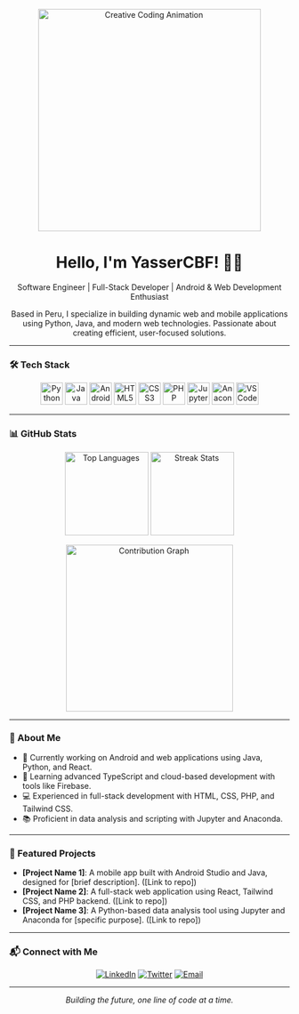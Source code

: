 <p align="center">
  <img src="https://cdna.artstation.com/p/assets/images/images/025/965/386/original/lennart-butz-idea5anim4.gif?1587480606" alt="Creative Coding Animation" width="400" />
</p>

<h1 align="center">Hello, I'm YasserCBF! 👨‍💻</h1>
<p align="center">
  Software Engineer | Full-Stack Developer | Android & Web Development Enthusiast
</p>
<p align="center">
  Based in Peru, I specialize in building dynamic web and mobile applications using Python, Java, and modern web technologies. Passionate about creating efficient, user-focused solutions.
</p>

---

### 🛠️ Tech Stack
<p align="center">
  <img src="https://cdn.jsdelivr.net/gh/devicons/devicon/icons/python/python-original.svg" height="40" alt="Python" title="Python" />
  <img src="https://cdn.jsdelivr.net/gh/devicons/devicon/icons/java/java-original.svg" height="40" alt="Java" title="Java" />
  <img src="https://cdn.jsdelivr.net/gh/devicons/devicon/icons/android/android-original.svg" height="40" alt="Android" title="Android" />
  <img src="https://cdn.jsdelivr.net/gh/devicons/devicon/icons/html5/html5-original.svg" height="40" alt="HTML5" title="HTML5" />
  <img src="https://cdn.jsdelivr.net/gh/devicons/devicon/icons/css3/css3-original.svg" height="40" alt="CSS3" title="CSS3" />
  <img src="https://cdn.jsdelivr.net/gh/devicons/devicon/icons/php/php-original.svg" height="40" alt="PHP" title="PHP" />
  <img src="https://cdn.jsdelivr.net/gh/devicons/devicon/icons/jupyter/jupyter-original.svg" height="40" alt="Jupyter" title="Jupyter" />
  <img src="https://cdn.jsdelivr.net/gh/devicons/devicon/icons/anaconda/anaconda-original.svg" height="40" alt="Anaconda" title="Anaconda" />
  <img src="https://cdn.jsdelivr.net/gh/devicons/devicon/icons/vscode/vscode-original.svg" height="40" alt="VS Code" title="VS Code" />
</p>

---

### 📊 GitHub Stats
<p align="center">
  <img src="https://github-readme-stats.vercel.app/api/top-langs?username=YasserCBF&locale=en&hide_title=false&layout=compact&card_width=320&langs_count=6&theme=dracula&hide_border=true" alt="Top Languages" height="150" />
  <img src="https://streak-stats.demolab.com?user=YasserCBF&locale=en&mode=daily&theme=dracula&hide_border=true&border_radius=5" alt="Streak Stats" height="150" />
</p>
<p align="center">
  <img src="https://github-readme-activity-graph.vercel.app/graph?username=YasserCBF&radius=16&theme=dracula&area=true&hide_border=true" alt="Contribution Graph" height="300" />
</p>

---

### 🌟 About Me
- 🔭 Currently working on Android and web applications using Java, Python, and React.
- 🌱 Learning advanced TypeScript and cloud-based development with tools like Firebase.
- 💻 Experienced in full-stack development with HTML, CSS, PHP, and Tailwind CSS.
- 📚 Proficient in data analysis and scripting with Jupyter and Anaconda.
---

### 🚀 Featured Projects
- **[Project Name 1]**: A mobile app built with Android Studio and Java, designed for [brief description]. ([Link to repo])
- **[Project Name 2]**: A full-stack web application using React, Tailwind CSS, and PHP backend. ([Link to repo])
- **[Project Name 3]**: A Python-based data analysis tool using Jupyter and Anaconda for [specific purpose]. ([Link to repo])

---

### 📬 Connect with Me
<p align="center">
  <a href="https://linkedin.com/in/yourprofile"><img src="https://img.shields.io/badge/LinkedIn-0077B5?style=for-the-badge&logo=linkedin&logoColor=white" alt="LinkedIn" /></a>
  <a href="https://twitter.com/yourprofile"><img src="https://img.shields.io/badge/Twitter-1DA1F2?style=for-the-badge&logo=twitter&logoColor=white" alt="Twitter" /></a>
  <a href="mailto:your.email@example.com"><img src="https://img.shields.io/badge/Email-D14836?style=for-the-badge&logo=gmail&logoColor=white" alt="Email" /></a>
</p>

---

<p align="center">
  <i>Building the future, one line of code at a time.</i>
</p>
